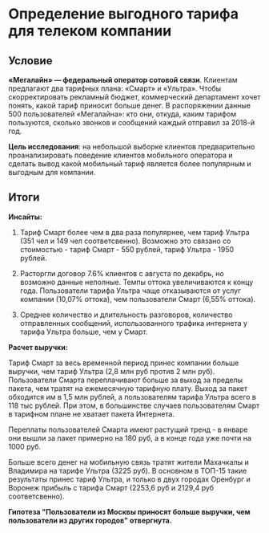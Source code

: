 # Определение выгодного тарифа для телеком компании

## Условие

**«Мегалайн» — федеральный оператор сотовой связи**. Клиентам предлагают два тарифных плана: «Смарт» и «Ультра». Чтобы скорректировать рекламный бюджет, коммерческий департамент хочет понять, какой тариф приносит больше денег. В распоряжении данные 500 пользователей «Мегалайна»: кто они, откуда, каким тарифом пользуются, сколько звонков и сообщений каждый отправил за 2018-й год.

**Цель исследования**: на небольшой выборке клиентов предварительно проанализировать поведение клиентов мобильного оператора и сделать вывод какой мобильный тариф является более популярным и выгодным для компании.

## Итоги

**Инсайты:**

1) Тариф Смарт более чем в два раза популярнее, чем тариф Ультра (351 чел и 149 чел соответсвенно). Возможно  это связано со стоимостью - тариф Смарт - 550 рублей, тариф Ультра - 1950 рублей.

2) Расторгли договор 7.6% клиентов с августа по декабрь, но возможно данные неполные. Темпы оттока увеличиваются к концу года. Пользователи тарифа Ультра чаще отказываются от услуг компании (10,07% оттока), чем пользователи Смарт (6,55% оттока).

3) Среднее количество и длительность разговоров, количество отправленных сообщений, использованного трафика интернета у тарифа Ультра больше, чем у Смарт. 

**Расчет выручки:**

Тариф Смарт за весь временной период принес компании больше выручки, чем тариф Ультра (2,8 млн руб против 2 млн руб). Пользователи Смарта переплачивают больше за выход за пределы пакета, чем тратят на ежемесячную тарифную плату. Выход за пакет обходится им в 1,5 млн рублей, а пользователям тарифа Ультра всего в 118 тыс рублей. При этом, в большинстве случаев пользователям Смарт в тарифном плане не хватает пакета Интернета.

Переплаты пользователей Смарта имеют растущий тренд - в январе они вышли за пакет примерно на 180 руб, а в конце года уже почти на 1000 руб.

Больше всего денег на мобильную связь тратят жители Махачкалы и Владимира на тарифе Ультра (3225 руб). В основном в ТОП-15 такие результаты принес тариф Ультра, и только в двух городах Оренбург и Воронеж прибыль с тарифа Смарт (2253,6 руб и 2129,4 руб соответсвенно).

**Гипотеза "Пользователи из Москвы приносят больше выручки, чем пользователи из других городов" отвергнута.**
